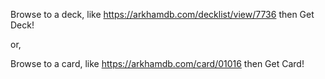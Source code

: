 Browse to a deck, like https://arkhamdb.com/decklist/view/7736
  then Get Deck!

or,

Browse to a card, like https://arkhamdb.com/card/01016
  then Get Card!
